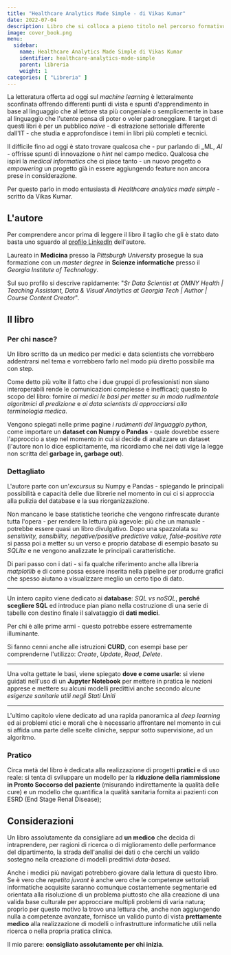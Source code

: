 ```yaml
---
title: "Healthcare Analytics Made Simple - di Vikas Kumar"
date: 2022-07-04
description: Libro che si colloca a pieno titolo nel percorso formativo del modello della figura ibrida medico-data analitica.
image: cover_book.png
menu:
  sidebar:
    name: Healthcare Analytics Made Simple di Vikas Kumar
    identifier: healthcare-analytics-made-simple
    parent: libreria
    weight: 1
categories: [ "Libreria" ]
---
```


La letteratura offerta ad oggi sul _machine learning_ è letteralmente sconfinata offrendo differenti punti di vista e spunti d'apprendimento in base al linguaggio che al lettore sta più congeniale o semplicemente in base al linguaggio che l'utente pensa di poter o voler padroneggiare.
Il target di questi libri è per un pubblico _naive_ - di estrazione settoriale differente dall'IT - che studia e approfondisce i temi in libri più completi e tecnici.

Il difficile fino ad oggi è stato trovare qualcosa che - pur parlando di _ML, _AI_ - offrisse spunti di innovazione o _hint_ nel campo medico. Qualcosa che ispiri la _medical informatics_ che ci piace tanto - un nuovo progetto o _empowering_ un progetto già in essere aggiungendo feature non ancora prese in considerazione.

Per questo parlo in modo entusiasta di _Healthcare analytics made simple_ - scritto da Vikas Kumar.

## L'autore

Per comprendere ancor prima di leggere il libro il taglio che gli è stato dato basta uno sguardo al [profilo LinkedIn](https://www.linkedin.com/in/vikas-kumar-md-1a1a2525/) dell'autore.

Laureato in **Medicina** presso la _Pittsburgh University_ prosegue la sua formazione con un _master degree_ in **Scienze informatiche** presso il _Georgia Institute of Technology_.

Sul suo profilo si descrive rapidamente: "_Sr Data Scientist at OMNY Health | Teaching Assistant, Data & Visual Analytics at Georgia Tech | Author | Course Content Creator_".

## Il libro

### Per chi nasce?
Un libro scritto da un medico per medici e data scientists che vorrebbero addentrarsi nel tema e vorrebbero farlo nel modo più diretto possibile ma con step.

Come detto più volte il fatto che i due gruppi di professionisti non siano interoperabili rende le comunicazioni complesse e inefficaci; questo lo scopo del libro: fornire _ai medici le basi per metter su in modo rudimentale algoritmici di predizione_ e _ai data scientists di approcciarsi alla terminologia medica_.

Vengono spiegati nelle prime pagine *i rudimenti del linguaggio python*, come importare un **dataset con Numpy o Pandas** - quale dovrebbe essere l'approccio a step nel momento in cui si decide di analizzare un dataset (l'autore non lo dice esplicitamente, ma ricordiamo che nei dati vige la legge non scritta del **garbage in, garbage out**).

### Dettagliato

L'autore parte con un'_excursus_ su Numpy e Pandas - spiegando le principali possibilità e capacità delle due librerie nel momento in cui ci si approccia alla pulizia del database e la sua riorganizzazione.

Non mancano le base statistiche teoriche che vengono rinfrescate durante tutta l'opera - per rendere la lettura più agevole: più che un manuale - potrebbe essere quasi un libro divulgativo.
Dopo una spazzolata su _sensitivity, sensibility, negative/positive predictive value, false-positive rate_ si passa poi a metter su un verso e proprio database di esempio basato su *SQLIte* e ne vengono analizzate le principali caratteristiche.

Di pari passo con i dati - si fa qualche riferimento anche alla libreria _matplotlib_ e di come possa essere inserita nella pipeline per produrre grafici che spesso aiutano a visualizzare meglio un certo tipo di dato.

* * *

Un intero capito viene dedicato ai **database**: _SQL vs noSQL_, **perché scegliere SQL** ed introduce pian piano nella costruzione di una serie di tabelle con destino finale il salvataggio di **dati medici**.

Per chi è alle prime armi - questo potrebbe essere estremamente illuminante.

Si fanno cenni anche alle istruzioni **CURD**, con esempi base per comprenderne l'utilizzo: _Create_, _Update_, _Read_, _Delete_.

* * *

Una volta gettate le basi, viene spiegato **dove e come usarle**: si viene guidati nell'uso di un **Jupyter Notebook** per mettere in pratica le nozioni apprese e mettere su alcuni modelli predittivi anche secondo alcune _esigenze sanitarie utili negli Stati Uniti_

* * *

L'ultimo capitolo viene dedicato ad una rapida panoramica al _deep learning_ ed ai problemi etici e morali che è necessario affrontare nel momento in cui si affida una parte delle scelte cliniche, seppur sotto supervisione, ad un algoritmo.

### Pratico

Circa metà del libro è dedicata alla realizzazione di progetti **pratici** e di uso reale: si tenta di sviluppare un modello per la **riduzione della riammissione in Pronto Soccorso del paziente** (misurando indirettamente la qualità delle cure) e un modello che quantifica la qualità sanitaria fornita ai pazienti con ESRD (End Stage Renal Disease);

## Considerazioni

Un libro assolutamente da consigliare ad **un medico** che decida di intraprendere, per ragioni di ricerca o di miglioramento delle performance del dipartimento, la strada dell'analisi dei dati o che cerchi un valido sostegno nella creazione di modelli predittivi _data-based_.

Anche i medici più navigati potrebbero giovare dalla lettura di questo libro. Se è vero che _repetita juvant_ è anche vero che le competenze settoriali informatiche acquisite saranno comunque costantemente segmentarie ed orientata alla risoluzione di un problema piuttosto che alla creazione di una valida base culturale per approcciare multipli problemi di varia natura; proprio per questo motivo la trovo una lettura che, anche non aggiungendo nulla a competenze avanzate, fornisce un valido punto di vista **prettamente medico** alla realizzazione di modelli o infrastrutture informatiche utili nella ricerca o nella propria pratica clinica.

Il mio parere: **consigliato assolutamente per chi inizia**.